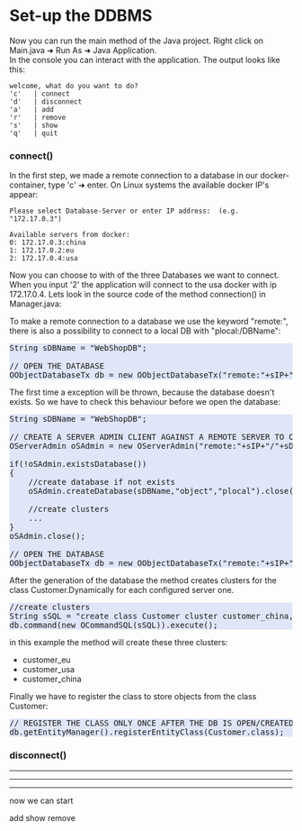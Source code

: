 # Set-up the DDBMS

Now you can run the main method of the Java project.
Right click on Main.java &#x279c; Run As &#x279c; Java Application.<br/>
In the console you can interact with the application. The output looks like this: 


    welcome, what do you want to do?
    'c'   | connect
    'd'   | disconnect
    'a'   | add
    'r'   | remove
    's'   | show
    'q'   | quit


### connect()

In the first step, we made a remote connection to a database in our docker-container, type 'c' &#x279c; enter.
On Linux systems the available docker IP's appear:

    Please select Database-Server or enter IP address:  (e.g. "172.17.0.3")
    
    Available servers from docker:
    0: 172.17.0.3:china
    1: 172.17.0.2:eu
    2: 172.17.0.4:usa

Now you can choose to with of the three Databases we want to connect.
When you input '2' the application will connect to the usa docker with ip 172.17.0.4. 
Lets look in the source code of the method connection() in Manager.java:

To make a remote connection to a database we use the keyword "remote:", there is also a possibility to connect to a local DB with "plocal:/DBName": 

<pre style="background-color:#E0E6F8">String sDBName = "WebShopDB";

// OPEN THE DATABASE
OObjectDatabaseTx db = new OObjectDatabaseTx("remote:"+sIP+"/"+sDBName).open("root","root"); 
</pre>	
	
The first time a exception will be thrown, because the database doesn't exists. So we have to check this behaviour before we open the database:  

<pre style="background-color:#E0E6F8">String sDBName = "WebShopDB";
				
// CREATE A SERVER ADMIN CLIENT AGAINST A REMOTE SERVER TO CHECK IF DB EXISTS				
OServerAdmin oSAdmin = new OServerAdmin("remote:"+sIP+"/"+sDBName).connect("root","root");

if(!oSAdmin.existsDatabase())
{
	//create database if not exists	
	oSAdmin.createDatabase(sDBName,"object","plocal").close();
	
	//create clusters 
	...
}
oSAdmin.close();

// OPEN THE DATABASE
OObjectDatabaseTx db = new OObjectDatabaseTx("remote:"+sIP+"/"+sDBName).open("root","root");
</pre>	

 After the generation of the database the method creates clusters for the class Customer.Dynamically for each configured server one. 

<pre style="background-color:#E0E6F8">//create clusters
String sSQL = "create class Customer cluster customer_china,customer_eu,customer_usa";
db.command(new OCommandSQL(sSQL)).execute();
</pre>


in this example the method will create these three clusters:
* customer_eu
* customer_usa
* customer_china

Finally we have to register the class to store objects from the class Customer:
<pre style="background-color:#E0E6F8">// REGISTER THE CLASS ONLY ONCE AFTER THE DB IS OPEN/CREATED
db.getEntityManager().registerEntityClass(Customer.class);
</pre>









### disconnect()










<hr/><hr/><hr/>

now we can start 

add 
show 
remove

